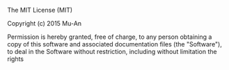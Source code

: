 The MIT License (MIT)

Copyright (c) 2015 Mu-An

Permission is hereby granted, free of charge, to any person obtaining a copy
of this software and associated documentation files (the "Software"), to deal
in the Software without restriction, including without limitation the rights
